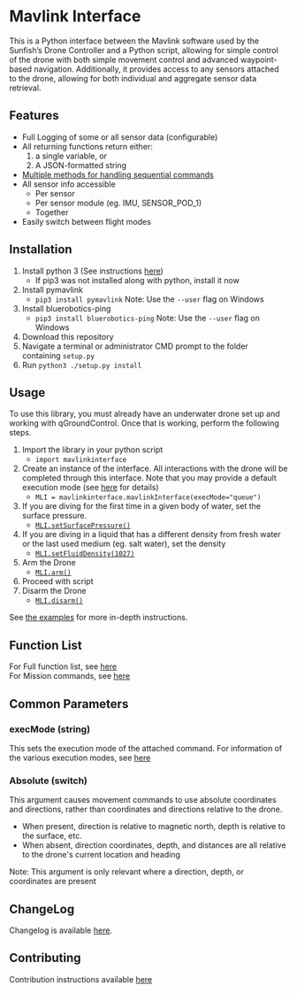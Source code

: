 # Mavlink Interface

This is a Python interface between the Mavlink software used by the Sunfish’s Drone Controller and a Python script, allowing for simple control of the drone with both simple movement control and advanced waypoint-based navigation. Additionally, it provides access to any sensors attached to the drone, allowing for both individual and aggregate sensor data retrieval.

## Features

- Full Logging of some or all sensor data (configurable)
- All returning functions return either:
    1. a single variable, or
    2. A JSON-formatted string
- [Multiple methods for handling sequential commands](docs/executionModes.md)
- All sensor info accessible
  - Per sensor
  - Per sensor module (eg. IMU, SENSOR_POD_1)
  - Together
- Easily switch between flight modes

## Installation

1. Install python 3 (See instructions [here](https://realpython.com/installing-python/))
   - If pip3 was not installed along with python, install it now
1. Install pymavlink
   - `pip3 install pymavlink` Note: Use the `--user` flag on Windows
1. Install bluerobotics-ping
   - `pip3 install bluerobotics-ping` Note: Use the `--user` flag on Windows
1. Download this repository
1. Navigate a terminal or administrator CMD prompt to the folder containing `setup.py`
1. Run `python3 ./setup.py install`

## Usage

To use this library, you must already have an underwater drone set up and working with qGroundControl.  Once that is working, perform the following steps.

1. Import the library in your python script
   - `import mavlinkinterface`
1. Create an instance of the interface. All interactions with the drone will be completed through this interface. Note that you may provide a default execution mode (see [here](docs/executionModes.md) for details)
   - `MLI = mavlinkinterface.mavlinkInterface(execMode="queue")`
1. If you are diving for the first time in a given body of water, set the surface pressure.
   - [`MLI.setSurfacePressure()`](docs/configuration/setSurfacePressure.md)
1. If you are diving in a liquid that has a different density from fresh water or the last used medium (eg. salt water), set the density
   - [`MLI.setFluidDensity(1027)`](docs/configuration/setFluidDensity.md)
1. Arm the Drone
   - [`MLI.arm()`](docs/active/arm.md)
1. Proceed with script
1. Disarm the Drone
   - [`MLI.disarm()`](docs/active/disarm.md)

See [the examples](examples/) for more in-depth instructions.

## Function List

For Full function list, see [here](docs/functions.md)  
For Mission commands, see [here](docs/missions.md)

## Common Parameters

### execMode (string)  

This sets the execution mode of the attached command. For information of the various execution modes, see [here](docs/executionModes.md)

### Absolute (switch)

This argument causes movement commands to use absolute coordinates and directions, rather than coordinates and directions relative to the drone.

- When present, direction is relative to magnetic north, depth is relative to the surface, etc.
- When absent, direction coordinates, depth, and distances are all relative to the drone's current location and heading

Note: This argument is only relevant where a direction, depth, or coordinates are present

## ChangeLog

Changelog is available [here](docs/changelog.md).

## Contributing

Contribution instructions available [here](docs/contribute.md)
